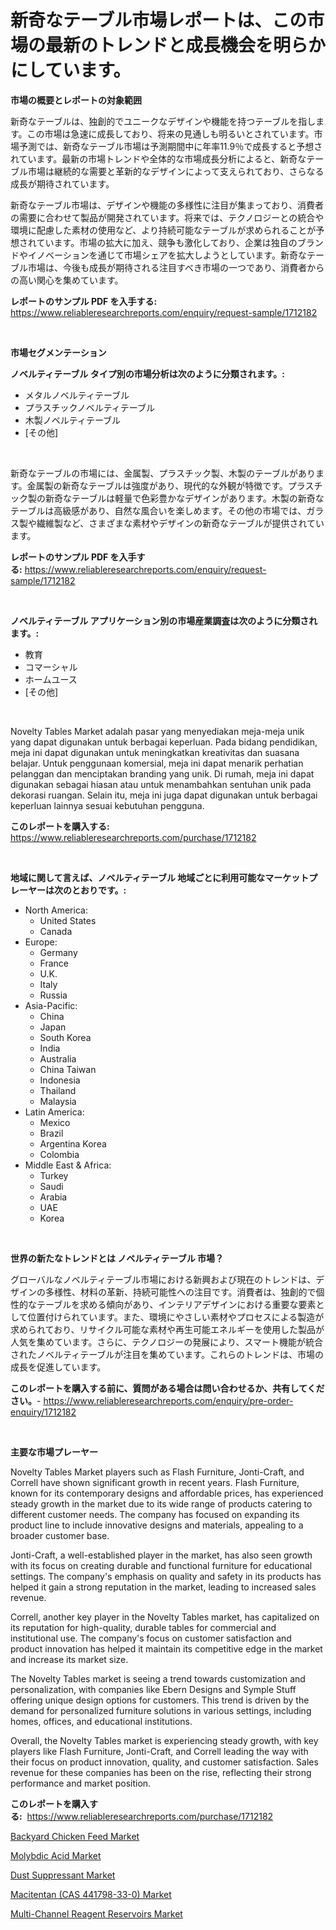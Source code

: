 <p><h1>新奇なテーブル市場レポートは、この市場の最新のトレンドと成長機会を明らかにしています。</h1></p><p><strong>市場の概要とレポートの対象範囲</strong></p>
<p><p>新奇なテーブルは、独創的でユニークなデザインや機能を持つテーブルを指します。この市場は急速に成長しており、将来の見通しも明るいとされています。市場予測では、新奇なテーブル市場は予測期間中に年率11.9％で成長すると予想されています。最新の市場トレンドや全体的な市場成長分析によると、新奇なテーブル市場は継続的な需要と革新的なデザインによって支えられており、さらなる成長が期待されています。</p><p>新奇なテーブル市場は、デザインや機能の多様性に注目が集まっており、消費者の需要に合わせて製品が開発されています。将来では、テクノロジーとの統合や環境に配慮した素材の使用など、より持続可能なテーブルが求められることが予想されています。市場の拡大に加え、競争も激化しており、企業は独自のブランドやイノベーションを通じて市場シェアを拡大しようとしています。新奇なテーブル市場は、今後も成長が期待される注目すべき市場の一つであり、消費者からの高い関心を集めています。</p></p>
<p><strong>レポートのサンプル PDF を入手する:</strong> <a href="https://www.reliableresearchreports.com/enquiry/request-sample/1712182">https://www.reliableresearchreports.com/enquiry/request-sample/1712182</a></p>
<p>&nbsp;</p>
<p><strong>市場セグメンテーション</strong></p>
<p><strong>ノベルティテーブル タイプ別の市場分析は次のように分類されます。:</strong></p>
<p><ul><li>メタルノベルティテーブル</li><li>プラスチックノベルティテーブル</li><li>木製ノベルティテーブル</li><li>[その他]</li></ul></p>
<p>&nbsp;</p>
<p><p>新奇なテーブルの市場には、金属製、プラスチック製、木製のテーブルがあります。金属製の新奇なテーブルは強度があり、現代的な外観が特徴です。プラスチック製の新奇なテーブルは軽量で色彩豊かなデザインがあります。木製の新奇なテーブルは高級感があり、自然な風合いを楽しめます。その他の市場では、ガラス製や繊維製など、さまざまな素材やデザインの新奇なテーブルが提供されています。</p></p>
<p><strong>レポートのサンプル PDF を入手する:</strong>&nbsp;<a href="https://www.reliableresearchreports.com/enquiry/request-sample/1712182">https://www.reliableresearchreports.com/enquiry/request-sample/1712182</a></p>
<p>&nbsp;</p>
<p><strong> ノベルティテーブル アプリケーション別の市場産業調査は次のように分類されます。:</strong></p>
<p><ul><li>教育</li><li>コマーシャル</li><li>ホームユース</li><li>[その他]</li></ul></p>
<p>&nbsp;</p>
<p><p>Novelty Tables Market adalah pasar yang menyediakan meja-meja unik yang dapat digunakan untuk berbagai keperluan. Pada bidang pendidikan, meja ini dapat digunakan untuk meningkatkan kreativitas dan suasana belajar. Untuk penggunaan komersial, meja ini dapat menarik perhatian pelanggan dan menciptakan branding yang unik. Di rumah, meja ini dapat digunakan sebagai hiasan atau untuk menambahkan sentuhan unik pada dekorasi ruangan. Selain itu, meja ini juga dapat digunakan untuk berbagai keperluan lainnya sesuai kebutuhan pengguna.</p></p>
<p><strong>このレポートを購入する:</strong>&nbsp; <a href="https://www.reliableresearchreports.com/purchase/1712182">https://www.reliableresearchreports.com/purchase/1712182</a></p>
<p>&nbsp;</p>
<p><strong>地域に関して言えば、ノベルティテーブル 地域ごとに利用可能なマーケットプレーヤーは次のとおりです。:</strong></p>
<p><ul>
    <li>
        North America:
        <ul>
            <li>United States</li>
            <li>Canada</li>
        </ul>
    </li>
    <li>
        Europe:
        <ul>
            <li>Germany</li>
            <li>France</li>
            <li>U.K.</li>
            <li>Italy</li>
            <li>Russia</li>
        </ul>
    </li>
    <li>
        Asia-Pacific:
        <ul>
            <li>China</li>
            <li>Japan</li>
            <li>South Korea</li>
            <li>India</li>
            <li>Australia</li>
            <li>China Taiwan</li>
            <li>Indonesia</li>
            <li>Thailand</li>
            <li>Malaysia</li>
        </ul>
    </li>
    <li>
        Latin America:
        <ul>
            <li>Mexico</li>
            <li>Brazil</li>
            <li>Argentina Korea</li>
            <li>Colombia</li>
        </ul>
    </li>
    <li>
        Middle East & Africa:
        <ul>
            <li>Turkey</li>
            <li>Saudi</li>
            <li>Arabia</li>
            <li>UAE</li>
            <li>Korea</li>
        </ul>
    </li>
    </ul></p>
<p>&nbsp;</p>
<p><strong>世界の新たなトレンドとは ノベルティテーブル 市場？</strong></p>
<p><p>グローバルなノベルティテーブル市場における新興および現在のトレンドは、デザインの多様性、材料の革新、持続可能性への注目です。消費者は、独創的で個性的なテーブルを求める傾向があり、インテリアデザインにおける重要な要素として位置付けられています。また、環境にやさしい素材やプロセスによる製造が求められており、リサイクル可能な素材や再生可能エネルギーを使用した製品が人気を集めています。さらに、テクノロジーの発展により、スマート機能が統合されたノベルティテーブルが注目を集めています。これらのトレンドは、市場の成長を促進しています。</p></p>
<p><strong>このレポートを購入する前に、質問がある場合は問い合わせるか、共有してください。</strong>- <a href="https://www.reliableresearchreports.com/enquiry/pre-order-enquiry/1712182">https://www.reliableresearchreports.com/enquiry/pre-order-enquiry/1712182</a></p>
<p>&nbsp;</p>
<p><strong>主要な市場プレーヤー</strong></p>
<p><p>Novelty Tables Market players such as Flash Furniture, Jonti-Craft, and Correll have shown significant growth in recent years. Flash Furniture, known for its contemporary designs and affordable prices, has experienced steady growth in the market due to its wide range of products catering to different customer needs. The company has focused on expanding its product line to include innovative designs and materials, appealing to a broader customer base.</p><p>Jonti-Craft, a well-established player in the market, has also seen growth with its focus on creating durable and functional furniture for educational settings. The company's emphasis on quality and safety in its products has helped it gain a strong reputation in the market, leading to increased sales revenue. </p><p>Correll, another key player in the Novelty Tables market, has capitalized on its reputation for high-quality, durable tables for commercial and institutional use. The company's focus on customer satisfaction and product innovation has helped it maintain its competitive edge in the market and increase its market size.</p><p>The Novelty Tables market is seeing a trend towards customization and personalization, with companies like Ebern Designs and Symple Stuff offering unique design options for customers. This trend is driven by the demand for personalized furniture solutions in various settings, including homes, offices, and educational institutions.</p><p>Overall, the Novelty Tables market is experiencing steady growth, with key players like Flash Furniture, Jonti-Craft, and Correll leading the way with their focus on product innovation, quality, and customer satisfaction. Sales revenue for these companies has been on the rise, reflecting their strong performance and market position.</p></p>
<p><strong>このレポートを購入する:</strong>&nbsp;&nbsp;<a href="https://www.reliableresearchreports.com/purchase/1712182">https://www.reliableresearchreports.com/purchase/1712182</a></p>
<p><p><a href="https://view.publitas.com/reportprime-1/backyard-chicken-feed-market-provides-a-comprehensive-analysis-including-a-macro-overview-of-the-market-as-well-as-micro-details-such-as-market-size-and-competitive-landscape/">Backyard Chicken Feed Market</a></p><p><a href="https://ivy-potential-64b.notion.site/Molybdic-Acid-Market-Research-Report-The-Key-To-Successful-Business-Strategy-Forecasted-for-Period--80158952265645df98512fe3cf22fe7d">Molybdic Acid Market</a></p><p><a href="https://view.publitas.com/reportprime-1/insights-into-dust-suppressant-market-size-analysing-market-share-trends-and-growth-from-2024-to-2031/">Dust Suppressant Market</a></p><p><a href="https://five-trouble-98a.notion.site/Macitentan-CAS-441798-33-0-Market-Size-Furnishes-Valuable-Information-Encompassing-Market-Share-M-d67bc3ca42474c8eaa942b65d25107c2">Macitentan (CAS 441798-33-0) Market</a></p><p><a href="https://nifty-kite-d51.notion.site/Global-Multi-Channel-Reagent-Reservoirs-Market-Size-and-Market-Trends-Insights-and-Projections-from-6c5fe572a4e64df58ce85503e2718b6a">Multi-Channel Reagent Reservoirs Market</a></p></p>